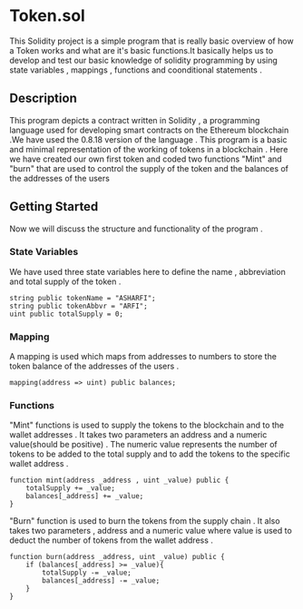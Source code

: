 # Token.sol

This Solidity project is a simple program that is really basic overview of how a Token works and what are it's basic functions.It basically helps us to develop and test our basic knowledge of solidity programming by using state variables , mappings , functions and coonditional statements .

## Description

This program depicts a contract written in Solidity , a programming language used for developing smart contracts on the Ethereum blockchain .We have used the 0.8.18 version of the language . This program is a basic and minimal representation of the working of tokens in a blockchain . Here we have created our own first token and coded two functions "Mint" and "burn" that are used to control the supply of the token and the balances of the addresses of the users

## Getting Started 

Now we will discuss the structure and functionality of the program .

### State Variables 

We have used three state variables here to define the name , abbreviation and total supply of the token .
```
string public tokenName = "ASHARFI";
string public tokenAbbvr = "ARFI";
uint public totalSupply = 0;
```

### Mapping 

A mapping is used which maps from addresses to numbers to store the token balance of the addresses of the users .
```
mapping(address => uint) public balances;
```

### Functions 

"Mint" functions is used to supply the tokens to the blockchain and to the wallet addresses . It takes two parameters an address and a numeric value(should be positive) . The numeric value represents the number of tokens to be added to the total supply and to add the tokens to the specific wallet address .
```
function mint(address _address , uint _value) public {
    totalSupply += _value;
    balances[_address] += _value;
}
```

"Burn" function is used to burn the tokens from the supply chain . It also takes two parameters , address and a numeric value where value is used to deduct the number of tokens from the wallet address .
```
function burn(address _address, uint _value) public {
    if (balances[_address] >= _value){
        totalSupply -= _value;
        balances[_address] -= _value;
    }
}
```